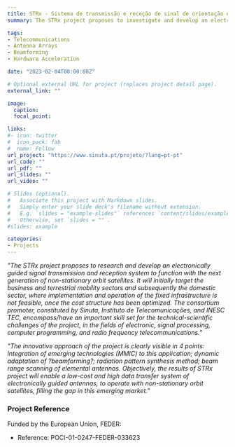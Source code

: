 ```yaml
---
title: STRx - Sistema de transmissão e receção de sinal de orientação eletrónica para a próxima geração de constelações de satélites
summary: The STRx project proposes to investigate and develop an electronic guidance signal transmission and reception system for operation with next generation satellite constellations in non-stationary orbits.

tags:
- Telecommunications
- Antenna Arrays
- Beamforming
- Hardware Acceleration

date: "2023-02-04T00:00:00Z"

# Optional external URL for project (replaces project detail page).
external_link: ""

image:
  caption: 
  focal_point: 

links:
#- icon: twitter
#  icon_pack: fab
#  name: Follow
url_project: "https://www.sinuta.pt/projeto/?lang=pt-pt"
url_code: ""
url_pdf: ""
url_slides: ""
url_video: ""

# Slides (optional).
#   Associate this project with Markdown slides.
#   Simply enter your slide deck's filename without extension.
#   E.g. `slides = "example-slides"` references `content/slides/example-slides.md`.
#   Otherwise, set `slides = ""`.
#slides: example

categories:
- Projects
---
```


_"The STRx project proposes to research and develop an electronically guided signal transmission and reception system to function with the next generation of non-stationary orbit satellites. It will initially target the business and terrestrial mobility sectors and subsequently the domestic sector, where implementation and operation of the fixed infrastructure is not feasible, once the cost structure has been optimized. The consortium promoter, constituted by Sinuta, Instituto de Telecomunicações, and INESC TEC, encompass/have an important skill set for the technical-scientific challenges of the project, in the fields of electronic, signal processing, computer programming, and radio frequency telecommunications."_

_"The innovative approach of the project is clearly visible in 4 points: Integration of emerging technologies (MMIC) to this application; dynamic adaptation of ?beamforming?; radiation pattern synthesis method; beam range scanning of elemental antennas. Objectively, the results of STRx project will enable a low-cost and high data transfer system of electronically guided antennas, to operate with non-stationary orbit satellites, filling the gap in this emerging market."_

### Project Reference

Funded by the European Union, FEDER:
- Reference: POCI-01-0247-FEDER-033623
